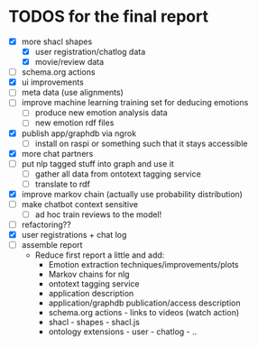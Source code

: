 # TODOS for the final report

 - [X] more shacl shapes
     - [X] user registration/chatlog data 
     - [X] movie/review data
 - [ ] schema.org actions
 - [X] ui improvements
 - [ ] meta data (use alignments)
 - [ ] improve machine learning training set for deducing emotions
     - [ ] produce new emotion analysis data 
     - [ ] new emotion rdf files
 - [X] publish app/graphdb via ngrok
     - [ ] install on raspi or something such that it stays accessible
 - [X] more chat partners
 - [ ] put nlp tagged stuff into graph and use it
     - [ ] gather all data from ontotext tagging service
     - [ ] translate to rdf
 - [X] improve markov chain (actually use probability distribution)
 - [ ] make chatbot context sensitive
     - [ ] ad hoc train reviews to the model!
 - [ ] refactoring??
 - [X] user registrations + chat log
 - [ ] assemble report
     - Reduce first report a little and add:
         - Emotion extraction techniques/improvements/plots
         - Markov chains for nlg
         - ontotext tagging service
         - application description
         - application/graphdb publication/access description
         - schema.org actions - links to videos (watch action)
         - shacl - shapes - shacl.js
         - ontology extensions - user - chatlog - ..
